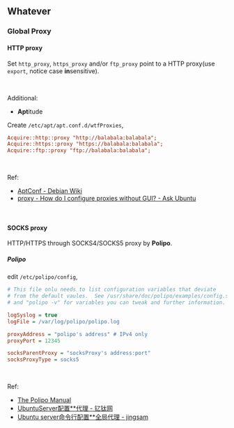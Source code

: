 ## Whatever

### Global Proxy

#### HTTP proxy

Set ```http_proxy```, ```https_proxy``` and/or ```ftp_proxy``` point to a HTTP proxy(use ```export```, notice case **in**sensitive).

<br/>

Additional:

- **Apt**itude

Create ```/etc/apt/apt.conf.d/wtfProxies```,

```ini
Acquire::http::proxy "http://balabala:balabala";
Acquire::https::proxy "https://balabala:balabala";
Acquire::ftp::proxy "ftp://balabala:balabala";
```

<br/>

Ref:

- [AptConf - Debian Wiki](https://wiki.debian.org/AptConf)
- [proxy - How do I configure proxies without GUI? - Ask Ubuntu](https://askubuntu.com/questions/175172/how-do-i-configure-proxies-without-gui)

<br/>

#### SOCKS proxy

HTTP/HTTPS through SOCKS4/SOCKS5 proxy by **Polipo**.

##### Polipo

edit ```/etc/polipo/config```,

```ini
# This file onlu needs to list configuration variables that deviate
# from the default vaules.  See /usr/share/doc/polipo/examples/config.sample
# and "polipo -v" for variables you can tweak and further information.

logSyslog = true
logFile = /var/log/polipo/polipo.log

proxyAddress = "polipo's address" # IPv4 only
proxyPort = 12345

socksParentProxy = "socksProxy's address:port"
socksProxyType = socks5
```

<br/>

Ref:

- [The Polipo Manual](https://www.irif.fr/~jch/software/polipo/polipo.html)
- [UbuntuServer配置\*\*代理 - 钇钛网](https://blog.yourtion.com/ubuntu-server-add-shadowsocks-proxy.html)
- [Ubuntu server命令行配置\*\*全局代理 - jingsam](https://jingsam.github.io/2016/05/08/setup-shadowsocks-http-proxy-on-ubuntu-server.html)
